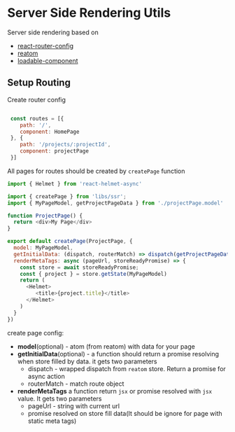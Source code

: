 # Server Side Rendering Utils

Server side rendering based on
* [react-router-config](https://github.com/ReactTraining/react-router/tree/master/packages/react-router-config)
* [reatom](https://github.com/artalar/reatom)
* [loadable-component](https://github.com/gregberge/loadable-components)

## Setup Routing

Create router config

```javascript

 const routes = [{
    path: '/',
    component: HomePage
 }, {
    path: '/projects/:projectId',
    component: projectPage
 }]
```

All pages for routes should be created by `createPage` function
```javascript
import { Helmet } from 'react-helmet-async'

import { createPage } from 'libs/ssr';
import { MyPageModel, getProjectPageData } from './projectPage.model'

function ProjectPage() {
  return <div>My Page</div>
}    

export default createPage(ProjectPage, {
  model: MyPageModel,
  getInitialData: (dispatch, routerMatch) => dispatch(getProjectPageData(routerMatch.params.projectId)),
  renderMetaTags: async (pageUrl, storeReadyPromise) => {
    const store = await storeReadyPromise;
    const { project } = store.getState(MyPageModel)
    return (
      <Helmet>
         <title>{project.title}</title>
      </Helmet>
    )
  }
}) 
```

create page config: 

* **model**(optional) - atom (from reatom) with data for your page
* **getInitialData**(optional) - a function should return a promise resolving when store filled by data. it gets two parameters 
    * dispatch - wrapped dispatch from `reatom` store. Return a promise for async action
    * routerMatch - match route object
* **renderMetaTags** a function return `jsx` or promise resolved with `jsx` value. It gets two parameters
    * pageUrl - string with current url
    * promise resolved on store fill data(It should be ignore for page with static meta tags)
    


